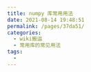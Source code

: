 ```yaml
---
title: numpy 库常用用法
date: 2021-08-14 19:48:51
permalink: /pages/37da51/
categories:
  - wiki搬运
  - 常用库的常见用法
tags:
  - 
---
```

